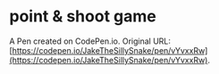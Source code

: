 # point & shoot game

A Pen created on CodePen.io. Original URL: [https://codepen.io/JakeTheSillySnake/pen/vYvxxRw](https://codepen.io/JakeTheSillySnake/pen/vYvxxRw).


